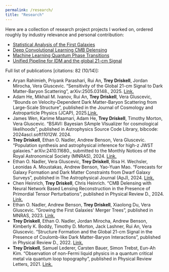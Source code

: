 ```yaml
---
permalink: /research/
title: "Research"
---
```


Here are a collection of research project projects I worked on, ordered roughly by industry relevance and personal contribution:

- [Statistical Analysis of the First Galaxies](/research/jwst/)
- [Deep Convolutional Learning CMB Delensing](/research/cmb/)
- [Machine Learning Quantum Phase Transitions](/research/qlt)
- [Unified Pipeline for IDM and the global 21-cm Signal](/research/21cm/)

Full list of publications [citations: 82 (10/14)]:
- Aryan Rahimieh, Priyank Parashari, Rui An, **Trey Driskell**, Jordan Mirocha, Vera Gluscevic. “Sensitivity of the Global 21-cm Signal to Dark Matter-Baryon Scattering”, arXiv:2505.03148., 2025. [Link.](https://doi.org/10.48550/arXiv.2505.03148)
- Adam He, Mikhail M. Ivanov, Rui An, **Trey Driskell**, Vera Gluscevic, “Bounds on Velocity-Dependent Dark Matter-Baryon Scattering from Large-Scale Structure”, published in the Journal of Cosmology and Astroparticle Physics (JCAP), 2025.[Link.](https://doi.org/10.1088/1475-7516/2025/05/087)
- James Wen, Karime Maamari, Adam He, **Trey Driskell**, Timothy Morton, Vera Gluscevic. “BSAVI: Bayesian SAmple VIsualizer for cosmological likelihoods”, published in  Astrophysics Source Code Library, bibcode: 2024ascl.soft11012W. 2024.
- **Trey Driskell**, Ethan O. Nadler, Andrew Benson, Vera Gluscevic. “Population synthesis and astrophysical inference for high-z JWST galaxies.” arXiv:2410.11680., submitted to the Monthly Notices of the Royal Astronomical Society (MNRAS), 2024. [Link.](https://doi.org/10.48550/arXiv.2410.11680)
- Ethan O. Nadler, Vera Gluscevic, **Trey Driskell**, Risa H. Wechsler, Leonidas A. Moustakas, Andrew Benson, Yao-Yuan Mao. “Forecasts for Galaxy Formation and Dark Matter Constraints from Dwarf Galaxy Surveys”, published in The Astrophysical Journal (ApJ), 2024. [Link.](https://doi.org/10.3847/1538-4357/ad3bb1)
- Chen Heinrich, **Trey Driskell**, Chris Heinrich. “CMB Delensing with Neural Network Based Lensing Reconstruction in the Presence of Primordial Tensor Perturbations”, published in Physical Review D., 2024. [Link.](https://doi.org/10.1103/PhysRevD.109.043518)
- Ethan O. Nadler, Andrew Benson, **Trey Driskell**, Xiaolong Du, Vera Gluscevic. “Growing the First Galaxies' Merger Trees”, published in MNRAS, 2023. [Link.](https://doi.org/10.1093/mnras/stad666)
- **Trey Driskell**, Ethan O. Nadler, Jordan Mirocha, Andrew Benson, Kimberly K. Boddy, Timothy D. Morton, Jack Lashner, Rui An, Vera Gluscevic. “Structure Formation and the Global 21-cm Signal in the Presence of Coulomb-like Dark Matter-Baryon Interactions”, published in Physical Review D., 2022. [Link.](https://doi.org/10.1103/PhysRevD.106.103525)
- **Trey Driskell**, Samuel Lederer, Carsten Bauer, Simon Trebst, Eun-Ah Kim. “Observation of non-Fermi liquid physics in a quantum critical metal via quantum loop topography”, published in Physical Review Letters, 2021. [Link.](https://doi.org/10.1103/PhysRevLett.127.046601)



